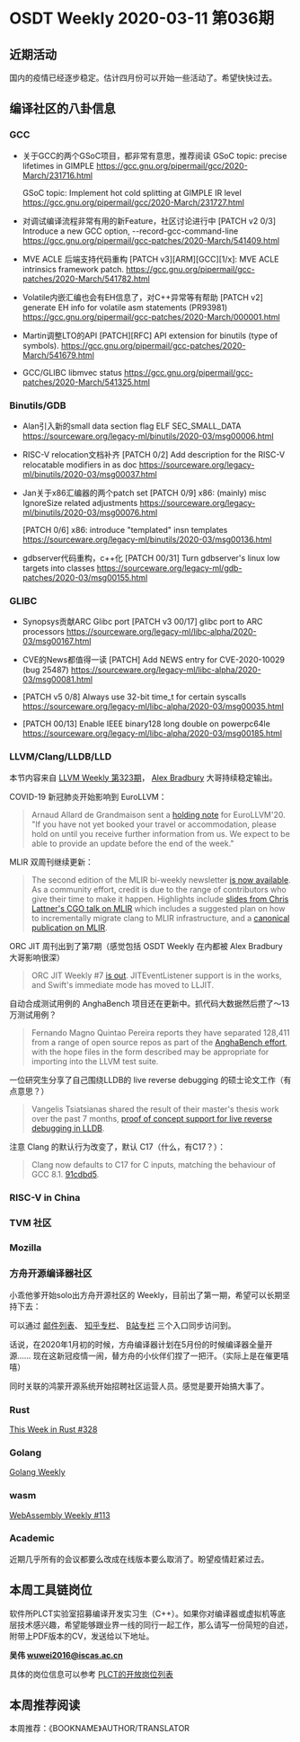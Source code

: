 # OSDT Weekly 2020-03-11 第036期

## 近期活动

国内的疫情已经逐步稳定。估计四月份可以开始一些活动了。希望快快过去。

## 编译社区的八卦信息

### GCC

- 关于GCC的两个GSoC项目，都非常有意思，推荐阅读
  GSoC topic: precise lifetimes in GIMPLE
  https://gcc.gnu.org/pipermail/gcc/2020-March/231716.html

  GSoC topic: Implement hot cold splitting at GIMPLE IR level
  https://gcc.gnu.org/pipermail/gcc/2020-March/231727.html

- 对调试编译流程非常有用的新Feature，社区讨论进行中
  [PATCH v2 0/3] Introduce a new GCC option, --record-gcc-command-line
  https://gcc.gnu.org/pipermail/gcc-patches/2020-March/541409.html

- MVE ACLE 后端支持代码重构
  [PATCH v3][ARM][GCC][1/x]: MVE ACLE intrinsics framework patch.
  https://gcc.gnu.org/pipermail/gcc-patches/2020-March/541782.html

- Volatile内嵌汇编也会有EH信息了，对C++异常等有帮助
  [PATCH v2] generate EH info for volatile asm statements (PR93981)
  https://gcc.gnu.org/pipermail/gcc-patches/2020-March/000001.html

- Martin调整LTO的API
  [PATCH][RFC] API extension for binutils (type of symbols).
  https://gcc.gnu.org/pipermail/gcc-patches/2020-March/541679.html

- GCC/GLIBC libmvec status
  https://gcc.gnu.org/pipermail/gcc-patches/2020-March/541325.html

### Binutils/GDB

- Alan引入新的small data section flag
  ELF SEC_SMALL_DATA
  https://sourceware.org/legacy-ml/binutils/2020-03/msg00006.html

- RISC-V relocation文档补齐
  [PATCH 0/2] Add description for the RISC-V relocatable modifiers in as doc
  https://sourceware.org/legacy-ml/binutils/2020-03/msg00037.html

- Jan关于x86汇编器的两个patch set
  [PATCH 0/9] x86: (mainly) misc IgnoreSize related adjustments
  https://sourceware.org/legacy-ml/binutils/2020-03/msg00076.html

  [PATCH 0/6] x86: introduce "templated" insn templates
  https://sourceware.org/legacy-ml/binutils/2020-03/msg00136.html

- gdbserver代码重构，c++化
  [PATCH 00/31] Turn gdbserver's linux low targets into classes
  https://sourceware.org/legacy-ml/gdb-patches/2020-03/msg00155.html

### GLIBC

- Synopsys贡献ARC Glibc port
  [PATCH v3 00/17] glibc port to ARC processors
  https://sourceware.org/legacy-ml/libc-alpha/2020-03/msg00167.html

- CVE的News都值得一读
  [PATCH] Add NEWS entry for CVE-2020-10029 (bug 25487)
  https://sourceware.org/legacy-ml/libc-alpha/2020-03/msg00081.html

- [PATCH v5 0/8] Always use 32-bit time_t for certain syscalls
  https://sourceware.org/legacy-ml/libc-alpha/2020-03/msg00035.html

- [PATCH 00/13] Enable IEEE binary128 long double on powerpc64le
  https://sourceware.org/legacy-ml/libc-alpha/2020-03/msg00185.html



### LLVM/Clang/LLDB/LLD

本节内容来自 [LLVM Weekly 第323期](http://llvmweekly.org/issue/323)，
[Alex Bradbury](https://www.linkedin.com/in/alex-bradbury/) 大哥持续稳定输出。

COVID-19 新冠肺炎开始影响到 EuroLLVM：

> Arnaud Allard de Grandmaison sent a [holding note](http://lists.llvm.org/pipermail/llvm-dev/2020-March/139810.html) for
EuroLLVM'20. "If you have not yet booked your travel or accommodation, please
hold on until you receive further information from us. We expect to be able to
provide an update before the end of the week."


MLIR 双周刊继续更新：

> The second edition of the MLIR bi-weekly newsletter
[is now available](https://llvm.discourse.group/t/mlir-news-2nd-edition-3-6-2020/586).
As a community effort, credit is due to the range of contributors who give
their time to make it happen. Highlights include [slides from Chris Lattner's
CGO talk on MLIR](https://llvm.discourse.group/t/mlir-cgo-talk-slides/654)
which includes a suggested plan on how to incrementally migrate clang to MLIR
infrastructure, and a [canonical publication on
MLIR](https://arxiv.org/abs/2002.11054).

ORC JIT 周刊出到了第7期（感觉包括 OSDT Weekly 在内都被 Alex Bradbury 大哥影响很深）

> ORC JIT Weekly #7 [is
out](http://lists.llvm.org/pipermail/llvm-dev/2020-March/139804.html).
JITEventListener support is in the works, and Swift's immediate mode has moved
to LLJIT.

自动合成测试用例的 AnghaBench 项目还在更新中。抓代码大数据然后攒了～13万测试用例？

> Fernando Magno Quintao Pereira reports they have separated 128,411 from a
range of open source repos as part of the
[AnghaBench effort](http://lists.llvm.org/pipermail/llvm-dev/2020-March/139681.html), with
the hope files in the form described may be appropriate for importing into the
LLVM test suite.

一位研究生分享了自己围绕LLDB的 live reverse debugging 的硕士论文工作（有点意思？）
> Vangelis Tsiatsianas shared the result of their master's thesis work over
the past 7 months, [proof of concept support for live reverse debugging in
LLDB](http://lists.llvm.org/pipermail/lldb-dev/2020-March/016014.html).


注意 Clang 的默认行为改变了，默认 C17（什么，有C17？）：
> Clang now defaults to C17 for C inputs, matching the behaviour of GCC 8.1.
[91cdbd5](https://reviews.llvm.org/rG91cdbd521a3).


### RISC-V in China

### TVM 社区

### Mozilla

### 方舟开源编译器社区

小乖他爹开始solo出方舟开源社区的 Weekly，目前出了第一期，希望可以长期坚持下去：

可以通过
[邮件列表](https://www.freelists.org/post/hellogcc-maple/OpenArkCompiler-Weekly-1-March-8th-2020)、
[知乎专栏](https://zhuanlan.zhihu.com/p/111787666)、
[B站专栏](https://www.bilibili.com/read/cv5042823/)
三个入口同步访问到。

话说，在2020年1月初的时候，方舟编译器计划在5月份的时候编译器全量开源…… 现在这新冠疫情一闹，替方舟的小伙伴们捏了一把汗。（实际上是在催更嘻嘻）

同时关联的鸿蒙开源系统开始招聘社区运营人员。感觉是要开始搞大事了。

### Rust

[This Week in Rust #328](https://this-week-in-rust.org/blog/2020/03/03/this-week-in-rust-328/)

### Golang

[Golang Weekly](https://golangweekly.com/issues/302)

### wasm

[WebAssembly Weekly #113](https://wasmweekly.news/issue-113/)

### Academic

近期几乎所有的会议都要么改成在线版本要么取消了。盼望疫情赶紧过去。

## 本周工具链岗位

软件所PLCT实验室招募编译开发实习生（C++）。如果你对编译器或虚拟机等底层技术感兴趣，希望能够跟业界一线的同行一起工作，那么请写一份简短的自述，附带上PDF版本的CV，发送给以下地址。

**吴伟 <wuwei2016@iscas.ac.cn>**

具体的岗位信息可以参考 [PLCT的开放岗位列表](https://github.com/isrc-cas/PLCT-Weekly/blob/master/open-positions.md)

## 本周推荐阅读

本周推荐：《BOOKNAME》AUTHOR/TRANSLATOR
